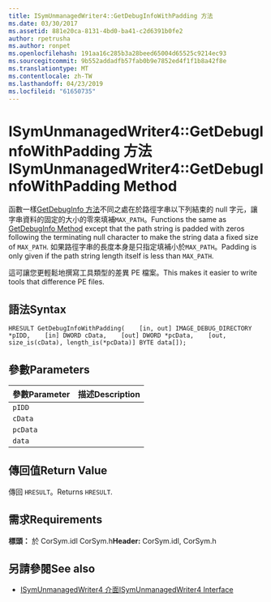 ```yaml
---
title: ISymUnmanagedWriter4::GetDebugInfoWithPadding 方法
ms.date: 03/30/2017
ms.assetid: 881e20ca-8131-4bd0-ba41-c2d6391b0fe2
author: rpetrusha
ms.author: ronpet
ms.openlocfilehash: 191aa16c285b3a28beed65004d65525c9214ec93
ms.sourcegitcommit: 9b552addadfb57fab0b9e7852ed4f1f1b8a42f8e
ms.translationtype: MT
ms.contentlocale: zh-TW
ms.lasthandoff: 04/23/2019
ms.locfileid: "61650735"
---
```

# <a name="isymunmanagedwriter4getdebuginfowithpadding-method"></a><span data-ttu-id="2c050-102">ISymUnmanagedWriter4::GetDebugInfoWithPadding 方法</span><span class="sxs-lookup"><span data-stu-id="2c050-102">ISymUnmanagedWriter4::GetDebugInfoWithPadding Method</span></span>
<span data-ttu-id="2c050-103">函數一樣[GetDebugInfo 方法](../../../../docs/framework/unmanaged-api/diagnostics/isymunmanagedwriter-getdebuginfo-method.md)不同之處在於路徑字串以下列結束的 null 字元，讓字串資料的固定的大小的零來填補`MAX_PATH`。</span><span class="sxs-lookup"><span data-stu-id="2c050-103">Functions the same as [GetDebugInfo Method](../../../../docs/framework/unmanaged-api/diagnostics/isymunmanagedwriter-getdebuginfo-method.md) except that the path string is padded with zeros following the terminating null character to make the string data a fixed size of `MAX_PATH`.</span></span> <span data-ttu-id="2c050-104">如果路徑字串的長度本身是只指定填補小於`MAX_PATH`。</span><span class="sxs-lookup"><span data-stu-id="2c050-104">Padding is only given if the path string length itself is less than `MAX_PATH`.</span></span>  
  
 <span data-ttu-id="2c050-105">這可讓您更輕鬆地撰寫工具類型的差異 PE 檔案。</span><span class="sxs-lookup"><span data-stu-id="2c050-105">This makes it easier to write tools that difference PE files.</span></span>  
  
## <a name="syntax"></a><span data-ttu-id="2c050-106">語法</span><span class="sxs-lookup"><span data-stu-id="2c050-106">Syntax</span></span>  
  
```idl  
HRESULT GetDebugInfoWithPadding(    [in, out] IMAGE_DEBUG_DIRECTORY *pIDD,    [in] DWORD cData,    [out] DWORD *pcData,    [out, size_is(cData), length_is(*pcData)] BYTE data[]);  
```  
  
## <a name="parameters"></a><span data-ttu-id="2c050-107">參數</span><span class="sxs-lookup"><span data-stu-id="2c050-107">Parameters</span></span>  
  
|<span data-ttu-id="2c050-108">參數</span><span class="sxs-lookup"><span data-stu-id="2c050-108">Parameter</span></span>|<span data-ttu-id="2c050-109">描述</span><span class="sxs-lookup"><span data-stu-id="2c050-109">Description</span></span>|  
|---------------|-----------------|  
|`pIDD`||  
|`cData`||  
|`pcData`||  
|`data`||  
  
## <a name="return-value"></a><span data-ttu-id="2c050-110">傳回值</span><span class="sxs-lookup"><span data-stu-id="2c050-110">Return Value</span></span>  
 <span data-ttu-id="2c050-111">傳回 `HRESULT`。</span><span class="sxs-lookup"><span data-stu-id="2c050-111">Returns `HRESULT`.</span></span>  
  
## <a name="requirements"></a><span data-ttu-id="2c050-112">需求</span><span class="sxs-lookup"><span data-stu-id="2c050-112">Requirements</span></span>  
 <span data-ttu-id="2c050-113">**標頭：** 於 CorSym.idl CorSym.h</span><span class="sxs-lookup"><span data-stu-id="2c050-113">**Header:** CorSym.idl, CorSym.h</span></span>  
  
## <a name="see-also"></a><span data-ttu-id="2c050-114">另請參閱</span><span class="sxs-lookup"><span data-stu-id="2c050-114">See also</span></span>

- [<span data-ttu-id="2c050-115">ISymUnmanagedWriter4 介面</span><span class="sxs-lookup"><span data-stu-id="2c050-115">ISymUnmanagedWriter4 Interface</span></span>](../../../../docs/framework/unmanaged-api/diagnostics/isymunmanagedwriter4-interface.md)
